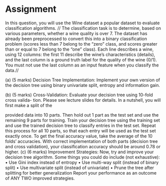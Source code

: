 # Assignment
In this question, you will use the Wine dataset a popular
dataset to evaluate classification algorithms. //
The classification task is to determine, based
on various parameters, whether a wine quality is over 7. The dataset has already been
preprocessed to convert this into a binary classification problem (scores less than 7 belong to
the “zero” class, and scores greater than or equal to 7 belong to the “one” class). 
Each line describes a wine, using 12 columns: the first 11 describe the wine’s characteristics (details),
and the last column is a ground truth label for the quality of the wine (0/1). You must not
use the last column as an input feature when you classify the data.//

(a) (5 marks) Decision Tree Implementation: Implement your own version of the
decision tree using binary univariate split, entropy and information gain.

(b) (5 marks) Cross-Validation: Evaluate your decision tree using 10-fold cross valida-
tion. Please see lecture slides for details. In a nutshell, you will first make a split of the

provided data into 10 parts. Then hold out 1 part as the test set and use the remaining
9 parts for training. Train your decision tree using the training set and use the trained
decision tree to classify entries in the test set. Repeat this process for all 10 parts, so
that each entry will be used as the test set exactly once. To get the final accuracy value,
take the average of the 10 folds’ accuracies. With correct implementation of both parts
(decision tree and cross validation), your classification accuracy should be around 0.78
or higher.
(c) (6 marks) Improvement Strategies: Now, try and improve your decision tree
algorithm. Some things you could do include (not exhaustive):
• Use Gini index instead of entropy
• Use multi-way split (instead of binary split)
• Use multivariate split (instead of univariate)
• Prune the tree after splitting for better generalization
Report your performance as an outcome of ANY TWO improved strategies.
